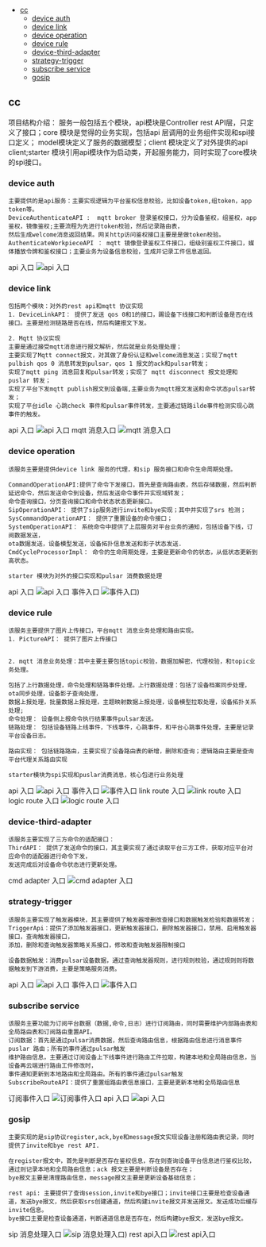 - [cc](#cc)
  - [device auth](#device-auth)
  - [device link](#device-link)
  - [device operation](#device-operation)
  - [device rule](#device-rule)
  - [device-third-adapter](#device-third-adapter)
  - [strategy-trigger](#strategy-trigger)
  - [subscribe service](#subscribe-service)
  - [gosip](#gosip)
## cc
项目结构介绍： 服务一般包括五个模块，api模块是Controller rest API层，只定义了接口；core 模块是觉得的业务实现，包括api 层调用的业务组件实现和spi接口定义；
model模块定义了服务的数据模型；client 模块定义了对外提供的api client;starter 模块引用api模块作为启动类，开起服务能力，同时实现了core模块的spi接口。
### device auth
```
主要提供的是api服务：主要实现逻辑为平台鉴权信息校验，比如设备token,组token，app token等。
DeviceAuthenticateAPI :  mqtt broker 登录鉴权接口，分为设备鉴权，组鉴权，app鉴权，镜像鉴权;主要流程为先进行token校验，然后记录路由表，
然后生成welcome消息返回结果。网关http访问鉴权接口主要是是做token校验。
AuthenticateWorkpieceAPI ： mqtt 镜像登录鉴权工件接口，组级别鉴权工件接口，媒体播放令牌和鉴权接口；主要业务为设备信息校验，生成并记录工件信息返回。
```
api 入口
![api 入口](./image/auth.png)

### device link
```
包括两个模块：对外的rest api和mqtt 协议实现
1. DeviceLinkAPI： 提供了发送 qos 0和1的接口，踢设备下线接口和判断设备是否在线接口。主要是检测链路是否在线，然后构建报文下发。

2. Mqtt 协议实现
主要是通过接受mqtt消息进行报文解析，然后就是业务处理处理；
主要实现了Mqtt connect报文，对其做了身份认证和welcome消息发送；实现了mqtt pulbish qos 0 消息转发到pulsar，qos 1 报文的ack和pulsar转发；
实现了mqtt ping 消息回复和pulsar转发；实现了 mqtt disconnect 报文处理和puslar 转发； 
实现了平台下发mqtt publish报文到设备端,主要业务为mqtt报文发送和命令状态pulsar转发；
实现了平台idle 心跳check 事件和pulsar事件转发，主要通过链路ilde事件检测实现心跳事件的触发。

```
api 入口
![api 入口](./image/link.png)
mqtt 消息入口
![mqtt 消息入口](./image/link1.png)

### device operation
```
该服务主要是提供device link 服务的代理，和sip 服务接口和命令生命周期处理。

CommandOperationAPI:提供了命令下发接口，首先是查询路由表，然后存储数据，然后判断延迟命令，然后发送命令到设备，然后发送命令事件并实现域转发；
命令查询接口，分页查询接口和命令状态状态更新接口。
SipOperationAPI： 提供了sip服务进行invite和bye实现；其中并实现了srs 检测；
SysCommandOperationAPI： 提供了重置设备的命令接口；
SystemOperationAPI： 系统命令中提供了上层服务对平台业务的通知，包括设备下线，订阅数据发送，
ota数据发送，设备模型发送，设备拓扑信息发送和影子状态发送.
CmdCycleProcessorImpl： 命令的生命周期处理，主要是更新命令的状态，从低状态更新到高状态。

starter 模块为对外的接口实现和pulsar 消费数据处理
```
api 入口
![api 入口](./image/command.png)
事件入口
![事件入口](./image/operation.png))
### device rule
```
该服务主要提供了图片上传接口，平台mqtt 消息业务处理和路由实现。
1. PictureAPI： 提供了图片上传接口


2. mqtt 消息业务处理：其中主要主要包括topic校验，数据加解密，代理校验，和topic业务处理。

包括了上行数据处理，命令处理和链路事件处理。上行数据处理：包括了设备档案同步处理，ota同步处理，设备影子查询处理，
数据上报处理，批量数据上报处理，主题映射数据上报处理，设备模型拉取处理，设备拓扑关系处理;
命令处理： 设备侧上报命令执行结果事件pulsar发送。
链路处理： 包括设备链路上线事件，下线事件，心跳事件，和平台心跳事件处理，主要是记录平台设备日志。

路由实现： 包括链路路由，主要实现了设备路由表的新增，删除和查询；逻辑路由主要是查询平台代理关系路由实现

starter模块为spi实现和puslar消费消息，核心包进行业务处理
```
api 入口
![api 入口](./image/rule1.png)
事件入口
![事件入口](./image/rule2.png)
link route 入口
![link route 入口](./image/rule3.png)
logic route 入口
![logic route 入口](./image/rule4.png)
### device-third-adapter
```
该服务主要实现了三方命令的适配接口：
ThirdAPI： 提供了发送命令的接口，其主要实现了通过读取平台三方工件，获取对应平台对应命令的适配器进行命令下发，
发送完成后对设备命令状态进行更新处理。
```
cmd adapter 入口
![cmd adapter 入口](./image/adapter.png)
### strategy-trigger
```
该服务主要实现了触发器模块，其主要提供了触发器增删改查接口和数据触发检验和数据转发；
TriggerApi：提供了添加触发器接口，更新触发器接口，删除触发器接口，禁用、启用触发器接口，查询触发器接口，
添加，删除和查询触发器策略关系接口，修改和查询触发器限制接口

设备数据触发：消费pulsar设备数据，通过查询触发器规则，进行规则校验，通过规则则将数据触发到下游消费，主要是策略服务消费。

```
api 入口
![api 入口](./image/trigger.png)
事件入口
![事件入口](./image/trigger1.png)
### subscribe service
```
该服务主要功能为订阅平台数据（数据,命令,日志）进行订阅路由，同时需要维护内部路由表和全局路由表和订阅路由重置API。
订阅数据：首先是通过pulsar消费数据，然后查询路由信息，根据路由信息进行消息事件puslar 路由；所有的事件通过pulsar触发
维护路由信息，主要通过订阅设备上下线事件进行路由工件拉取，构建本地和全局路由信息，当设备再云端进行路由工件修改时，
事件通知更新到本地路由和全局路由。所有的事件通过pulsar触发
SubscribeRouteAPI：提供了重置组路由表信息接口，主要是更新本地和全局路由信息

```
订阅事件入口
![订阅事件入口](./image/subscribe2.png)
api 入口
![api 入口](./image/subscribe1.png)
### gosip
```
主要实现的是sip协议register,ack,bye和message报文实现设备注册和路由表记录，同时提供了invite和bye rest API.

在register报文中，首先是判断是否存在鉴权信息，存在则查询设备平台信息进行鉴权比较，通过则记录本地和全局路由信息；ack 报文主要是判断设备是否存在；
bye报文主要是清理路由信息，message报文主要是更新设备基础信息；

rest api: 主要提供了查询session,invite和bye接口；invite接口主要是检查设备通道，发送bye报文，然后获取srs创建通道，然后构建invite报文并发送报文。发送成功后缓存invite信息。 
bye接口主要是检查设备通道，判断通道信息是否存在，然后构建bye报文，发送bye报文。

```
sip 消息处理入口
![sip 消息处理入口](./image/sip1.png))
rest api入口
![rest api入口](./image/sip2.png)